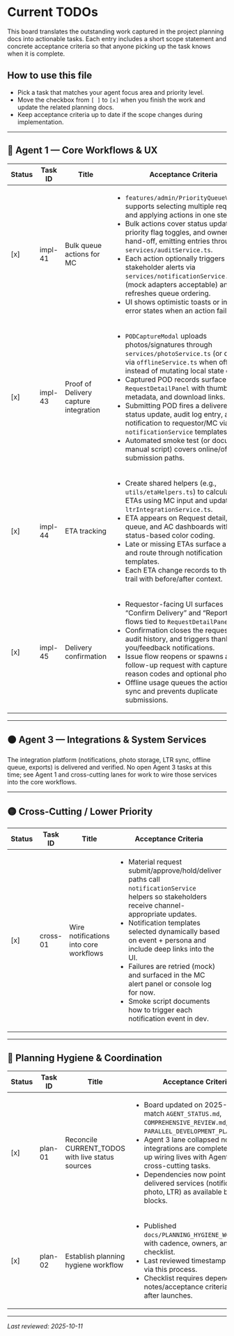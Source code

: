# Current TODOs

This board translates the outstanding work captured in the project planning docs into actionable tasks.
Each entry includes a short scope statement and concrete acceptance criteria so that anyone picking
up the task knows when it is complete.

## How to use this file
- Pick a task that matches your agent focus area and priority level.
- Move the checkbox from `[ ]` to `[x]` when you finish the work and update the related planning docs.
- Keep acceptance criteria up to date if the scope changes during implementation.

---

## 🔵 Agent 1 — Core Workflows & UX

| Status | Task ID | Title | Acceptance Criteria | Dependencies / Notes |
| ------ | ------- | ----- | ------------------- | -------------------- |
| [x] | impl-41 | Bulk queue actions for MC |<ul><li>`features/admin/PriorityQueueView.tsx` supports selecting multiple requests and applying actions in one step.</li><li>Bulk actions cover status updates, MC priority flag toggles, and ownership hand-off, emitting entries through `services/auditService.ts`.</li><li>Each action optionally triggers stakeholder alerts via `services/notificationService.ts` (mock adapters acceptable) and refreshes queue ordering.</li><li>UI shows optimistic toasts or inline error states when an action fails.</li></ul>|Build on existing table selection + drag-and-drop logic in the priority queue view.|
| [x] | impl-43 | Proof of Delivery capture integration |<ul><li>`PODCaptureModal` uploads photos/signatures through `services/photoService.ts` (or queues via `offlineService.ts` when offline) instead of mutating local state directly.</li><li>Captured POD records surface in `RequestDetailPanel` with thumbnails, metadata, and download links.</li><li>Submitting POD fires a delivered-status update, audit log entry, and notification to requestor/MC via `notificationService` templates.</li><li>Automated smoke test (or documented manual script) covers online/offline submission paths.</li></ul>|Coordinate with Agent 3 services (`photoService`, `notificationService`, `offlineService`).|
| [x] | impl-44 | ETA tracking |<ul><li>Create shared helpers (e.g., `utils/etaHelpers.ts`) to calculate ETAs using MC input and updates from `ltrIntegrationService.ts`.</li><li>ETA appears on Request detail, MC queue, and AC dashboards with status-based color coding.</li><li>Late or missing ETAs surface alerts and route through notification templates.</li><li>Each ETA change records to the audit trail with before/after context.</li></ul>|Requires data wiring between MC tooling and LTR integration feed.|
| [x] | impl-45 | Delivery confirmation |<ul><li>Requestor-facing UI surfaces “Confirm Delivery” and “Report Issue” flows tied to `RequestDetailPanel`.</li><li>Confirmation closes the request, logs audit history, and triggers thank-you/feedback notifications.</li><li>Issue flow reopens or spawns a follow-up request with captured reason codes and optional photos.</li><li>Offline usage queues the action for sync and prevents duplicate submissions.</li></ul>|Depends on completed POD + ETA tracking to provide accurate context.|

---

## 🟠 Agent 3 — Integrations & System Services

The integration platform (notifications, photo storage, LTR sync, offline queue, exports) is delivered and verified. No open Agent 3 tasks at this time; see Agent 1 and cross-cutting lanes for work to wire those services into the core workflows.

---

## 🟡 Cross-Cutting / Lower Priority

| Status | Task ID | Title | Acceptance Criteria | Dependencies / Notes |
| ------ | ------- | ----- | ------------------- | -------------------- |
| [x] | cross-01 | Wire notifications into core workflows |<ul><li>Material request submit/approve/hold/deliver paths call `notificationService` helpers so stakeholders receive channel-appropriate updates.</li><li>Notification templates selected dynamically based on event + persona and include deep links into the UI.</li><li>Failures are retried (mock) and surfaced in the MC alert panel or console log for now.</li><li>Smoke script documents how to trigger each notification event in dev.</li></ul>|Coordinate with Agent 3 services (`notificationService`, `emailSMSService`, `teamsIntegrationService`).|

---

## 🧭 Planning Hygiene & Coordination

| Status | Task ID | Title | Acceptance Criteria | Dependencies / Notes |
| ------ | ------- | ----- | ------------------- | -------------------- |
| [x] | plan-01 | Reconcile CURRENT_TODOS with live status sources |<ul><li>Board updated on 2025-10-11 to match `AGENT_STATUS.md`, `COMPREHENSIVE_REVIEW.md`, and `PARALLEL_DEVELOPMENT_PLAN.md`.</li><li>Agent 3 lane collapsed now that integrations are complete; follow-up wiring lives with Agent 1 / cross-cutting tasks.</li><li>Dependencies now point to delivered services (notification, photo, LTR) as available building blocks.</li></ul>|Validated during documentation sweep on 2025-10-11.|
| [x] | plan-02 | Establish planning hygiene workflow |<ul><li>Published `docs/PLANNING_HYGIENE_WORKFLOW.md` with cadence, owners, and checklist.</li><li>Last reviewed timestamp updated via this process.</li><li>Checklist requires dependency notes/acceptance criteria updates after launches.</li></ul>|Adopt during weekly planning sync (Wednesdays).|

---

_Last reviewed: 2025-10-11_
